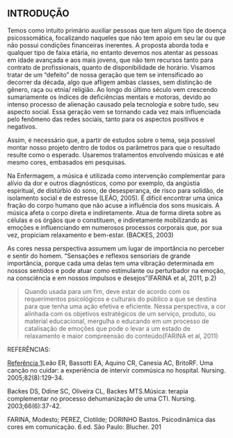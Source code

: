 INTRODUÇÃO
---
Temos como intuito primário auxiliar pessoas que tem algum tipo de doença psicossomática, focalizando naqueles que não tem apoio em seu lar ou que não possui condições financeiras inerentes. A proposta aborda toda e qualquer tipo de faixa etária, no entanto devemos nos atentar as pessoas em idade avançada e aos mais jovens, que não tem recursos tanto para contrato de profissionais, quanto de disponibilidade de horário. Visamos tratar de um “defeito” de nossa geração que tem se intensificado ao decorrer da década, algo que afligem ambas classes, sem distinção de gênero, raça ou etnia/ religião. Ao longo do último século vem crescendo sumariamente os índices de deficiências mentais e motoras, devido ao intenso processo de alienação causado pela tecnologia e sobre tudo, seu aspecto social. Essa geração vem se tornando cada vez mais influenciada pelo fenômeno das redes sociais, tanto para os aspectos positivos e negativos.

Assim, é necessário que, a partir de estudos sobre o tema, seja possível montar nosso projeto dentro de todos os parâmetros para que o resultado resulte como o esperado. Usaremos tratamentos envolvendo músicas e até mesmo cores, embasados em pesquisas.

Na Enfermagem, a música é utilizada como intervenção complementar para alívio da dor e outros diagnósticos, como por exemplo, da angústia espiritual, de distúrbio do sono, de desesperança, de risco para solidão, de isolamento social e de estresse (LEÃO, 2005). É difícil encontrar uma única fração do corpo humano que não acuse a influência dos sons musicais. A música afeta o corpo direta e indiretamente. Atua de forma direta sobre as células e os órgãos que o constituem, e indiretamente mobilizando as emoções e influenciando em numerosos processos corporais que, por sua vez, propiciam relaxamento e bem-estar. (BACKES, 2003)

As cores nessa perspectiva assumem um lugar de importância no perceber e sentir do homem. “Sensações e reflexos sensoriais de grande importância, porque cada uma delas tem uma vibração determinada em nossos sentidos e pode atuar como estimulante ou perturbador na emoção, na consciência e em nossos impulsos e desejos”(FARINA et al, 2011, p.2)

>Quando usada para um fim, deve estar de acordo com os requerimentos psicológicos e culturais do público a que se destina para que tenha uma ação efetiva e eficiente. Nessa perspectiva, a cor alinhada com os objetivos estratégicos de um serviço, produto, ou material educacional, mergulha o educando em um processo de catalisação de emoções que pode o levar a um estado de relaxamento e maior compreensão do conteúdo(FARINA et al, 2011)

REFERÊNCIAS:

[Referência 1]()Leão ER, Bassotti EA, Aquino CR, Canesia AC, BritoRF. Uma canção no cuidar: a experiência de intervir commúsica no hospital. Nursing. 2005;82(8):129-34.

Backes DS, Ddine SC, Oliveira CL, Backes MTS.Música: terapia complementar no processo dehumanização de uma CTI. Nursing. 2003;66(6):37-42.

FARINA, Modesto; PEREZ, Clotilde; DORINHO Bastos. Psicodinâmica das cores em comunicação. 6.ed. São Paulo: Blucher. 201